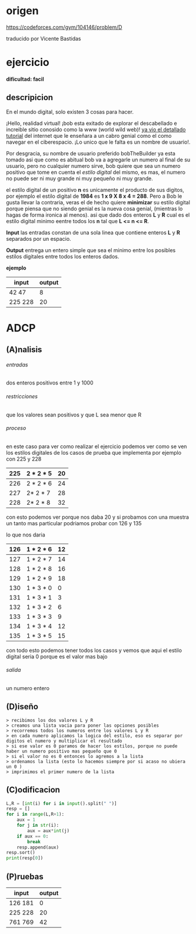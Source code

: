 # origen 

https://codeforces.com/gym/104146/problem/D

traducido por Vicente Bastidas
# ejercicio

#### dificultad: facil 

## descripicion 
En el mundo digital, solo existen 3 cosas para hacer.

¡Hello, realidad virtual! ¡bob esta exitado de explorar el descabellado e increible sitio conosido como la www (world wild web)! [ya vio el detallado tutorial](https://www.youtube.com/watch?v=A81IwlDeV6c) del internet que le enseñara a un cabro genial como el como navegar en el ciberespacio. ¡Lo unico que le falta es un nombre de usuario!.

Por desgracia, su nombre de usuario preferido bobTheBuilder ya esta tomado asi que como es abitual bob va a agregarle un numero al final de su usuario, pero no cualquier numero sirve, bob quiere que sea un numero positivo que tome en cuenta el _estilo digital_ del mismo, es mas, el numero no puede ser ni muy grande ni muy pequeño ni muy grande.

el estilo digital de un positivo **n** es unicamente el producto de sus digitos, por ejemplo el estilo digital de **1984** es **1 x 9 X 8 x 4 = 288**.
Pero a Bob le gusta llevar la contraria, veras el de hecho quiere **minimizar** su estilo digital porque piensa que no siendo genial es la nueva cosa genial, (mientras lo hagas de forma ironica al menos). asi que dado dos enteros **L** y **R** cual es el estilo digital minimo eentre todos los **n** tal que **L <= n <= R**.

**Input**
las entradas constan de una sola linea que contiene enteros **L** y **R** separados por un espacio.

**Output**
entrega un entero simple que sea el minimo entre los posibles estilos digitales entre todos los enteros dados.

**ejemplo**

|input | output|
|---|---|
|42 47| 8|
|225 228| 20|

# ADCP

## (A)nalisis

###### entradas
dos enteros positivos entre 1 y 1000

###### restricciones 
que los valores sean positivos y que L sea menor que R 

###### proceso
en este caso para ver como realizar el ejercicio podemos ver como se ven los estilos digitales de los casos de prueba que implementa
por ejemplo con 225 y 228

|225|2 * 2 * 5|20|
|-|-|-|
|226|2 * 2 * 6|24|
|227|2*  2 * 7|28|
|228|2*  2 * 8|32|

con esto podemos ver porque nos daba 20 y si probamos con una muestra un tanto mas particular podriamos probar con 126 y 135 

lo que nos daria 

|126| 1 * 2 * 6 |12|
|-|-|-|
|127| 1 * 2 * 7 |14|
|128| 1 * 2 * 8 |16|
|129| 1 * 2 * 9 |18|
|130| 1 * 3 * 0 |0|
|131| 1 * 3 * 1 |3|
|132| 1 * 3 * 2 |6|
|133| 1 * 3 * 3 |9|
|134| 1 * 3 * 4 |12|
|135| 1 * 3 * 5 |15|

con todo esto podemos tener todos los casos y vemos que aqui el estilo digital seria 0 porque es el valor mas bajo 

###### salida 
un numero entero 

## (D)iseño

```
> recibimos los dos valores L y R
> creamos una lista vacia para poner las opciones posibles
> recorremos todos los numeros entre los valores L y R 
> en cada numero aplicamos la logica del estilo, eso es separar por digitos el numero y multiplicar el resultado
> si ese valor es 0 paramos de hacer los estilos, porque no puede haber un numero positivo mas pequeño que 0
> si el valor no es 0 entonces lo agremos a la lista 
> ordenamos la lista (esto lo hacemos siempre por si acaso no ubiera un 0 )
> imprimimos el primer numero de la lista
```

## (C)odificacion
```py
L,R = [int(i) for i in input().split(" ")]
resp = []
for i in range(L,R+1):
    aux = 1
    for j in str(i):
        aux = aux*int(j)
    if aux == 0:
        break
    resp.append(aux)
resp.sort()
print(resp[0])
```

## (P)ruebas 

|input|output|
|---|---|
|126 181| 0|
|225 228|20|
|761 769| 42|

